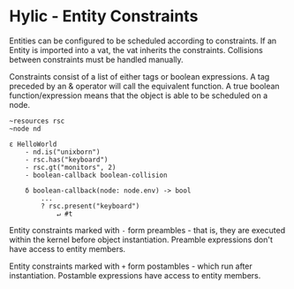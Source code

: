 # Hylic - Entity Constraints

Entities can be configured to be scheduled according to constraints.  If an Entity is imported into a vat, the vat inherits the constraints.  Collisions between constraints must be handled manually.

Constraints consist of a list of either tags or boolean expressions.  A tag preceded by an & operator will call the equivalent function.  A true boolean function/expression means that the object is able to be scheduled on a node.

```
~resources rsc
~node nd

ε HelloWorld
    - nd.is("unixborn")
    - rsc.has("keyboard")
    - rsc.gt("monitors", 2)
    - boolean-callback boolean-collision

	δ boolean-callback(node: node.env) -> bool
        ...
        ? rsc.present("keyboard")
            ↵ #t

```

Entity constraints marked with `-` form preambles - that is, they are executed within the kernel before object instantiation.  Preamble expressions don't have access to entity members.

Entity constraints marked with `+` form postambles - which run after instantiation.  Postamble expressions have access to entity members.
